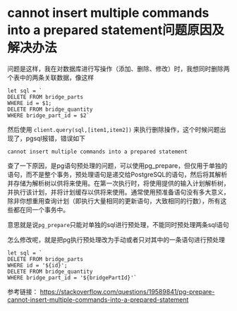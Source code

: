 cannot insert multiple commands into a prepared statement问题原因及解决办法
========================

问题是这样，我在对数据库进行写操作（添加、删除、修改）时，我想同时删除两个表中的两条关联数据，像这样

    let sql = `
    DELETE FROM bridge_parts
    WHERE id = $1;
    DELETE FROM bridge_quantity 
    WHERE bridge_part_id = $2`

然后使用 `client.query(sql,[item1,item2])` 来执行删除操作，这个时候问题出现了，pgsql报错，错误如下

    cannot insert multiple commands into a prepared statement

查了一下原因，是pg语句预处理的问题，可以使用pg_prepare，但仅用于单独的语句，而不是整个事务，预处理语句是递交给PostgreSQL的语句，然后将其解析并存储为解析树以供将来使用。在第一次执行时，将使用提供的输入计划解析树，并执行该计划，并将计划缓存以供将来使用。通常使用预准备语句没有多大意义，除非你想重用查询计划（即执行大量相同的更新语句，大致相同的行数），所有这些都在同一个事务中。

意思就是说`pg_prepare`只能对单独的sql进行预处理，不能同时预处理两条sql语句

怎么修改呢，就是把pg执行预处理改为手动或者只对其中的一条语句进行预处理

    let sql = `
    DELETE FROM bridge_parts
    WHERE id = '${id}';
    DELETE FROM bridge_quantity 
    WHERE bridge_part_id = '${bridgePartId}'`

参考链接：
https://stackoverflow.com/questions/19589841/pg-prepare-cannot-insert-multiple-commands-into-a-prepared-statement